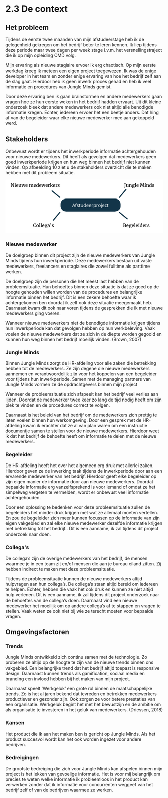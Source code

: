 # 2.3 De context

## Het probleem

Tijdens de eerste twee maanden van mijn afstudeerstage heb ik de gelegenheid gekregen om het bedrijf beter te leren kennen. Ik liep tijdens deze periode maar twee dagen per week stage i.v.m. het versnellingstraject die ik op mijn opleiding CMD volg. 

Mijn ervaring als nieuwe stagiaire ervoer ik erg chaotisch. Op mijn eerste werkdag kreeg ik meteen een eigen project toegewezen. Ik was de enige developer in het team en zonder enige ervaring van hoe het bedrijf zelf aan de slag gaat. Hierdoor heb ik geen inwerk proces gehad en heb ik veel informatie en procedures van Jungle Minds gemist. 

Door deze ervaring ben ik gaan brainstormen en andere medewerkers gaan vragen hoe ze hun eerste weken in het bedrijf hadden ervaart. Uit dit kleine onderzoek bleek dat andere medewerkers ook niet altijd alle benodigde informatie kregen. Echter, iedereen ervoer het een beetje anders. Dat hing af van de begeleider waar elke nieuwe medewerker mee aan gekoppeld werd. 

## Stakeholders

Onbewust wordt er tijdens het inwerkperiode informatie achtergehouden voor nieuwe medewerkers. Dit heeft als gevolgen dat medewerkers geen goed inwerkperiode krijgen en hun weg binnen het bedrijf niet kunnen vinden. Op afbeelding 10 ziet u de stakeholders overzicht die te maken hebben met dit probleem situatie.

![Afbeelding 13: Stakeholders overzicht.](../.gitbook/assets/screen-shot-2018-05-31-at-10.20.47.png)

### **Nieuwe medewerker** 

De doelgroep binnen dit project zijn de nieuwe medewerkers van Jungle Minds tijdens hun inwerkperiode. Deze medewerkers bestaan uit vaste medewerkers, freelancers en stagiaires die zowel fulltime als parttime werken. 

De doelgroep zijn de personen die het meest last hebben van de probleemsituatie. Hun behoeftes binnen deze situatie is dat ze goed op de hoogte gehouden willen worden van de procedures en belangrijke informatie binnen het bedrijf. Dit is een zekere behoefte waar ik achtergekomen ben doordat ik zelf ook deze situatie meegemaakt heb. Daarnaast kwam dit ook naar voren tijdens de gesprekken die ik met nieuwe medewerkers ging voeren. 

Wanneer nieuwe medewerkers niet de benodigde informatie krijgen tijdens hun inwerkperiode kan dat gevolgen hebben op hun werkbeleving. Vaak voelen de nieuwe medewerkers dat ze zich in de diepte worden gegooid en kunnen hun weg binnen het bedrijf moeilijk vinden. \(Brown, 2007\) 

### Jungle Minds

Binnen Jungle Minds zorgt de HR-afdeling voor alle zaken die betrekking hebben tot de medewerkers. Ze zijn degene die nieuwe medewerkers aannemen en verantwoordelijk zijn voor het koppelen van een begeleider voor tijdens hun inwerkperiode. Samen met de managing partners van Jungle Minds vormen ze de opdrachtgevers binnen mijn project

Wanneer de probleemsituatie zich afspeelt kan het bedrijf veel verlies aan lijden. Doordat de medewerker twee keer zo lang de tijd nodig heeft om zijn plek te vinden en de procedures correct te volgen. 

Daarnaast is het beleid van het bedrijf om de medewerkers zich prettig te laten voelen binnen hun werkomgeving. Door een gesprek met de HR-afdeling kwam ik erachter dat ze al van plan waren om een instructie documentje samen te stellen voor de nieuwe medewerkers. Hierdoor weet ik dat het bedrijf de behoefte heeft om informatie te delen met de nieuwe medewerkers. 

### Begeleider

De HR-afdeling heeft het over het algemeen erg druk met allerlei zaken. Hierdoor geven ze de inwerking taak tijdens de inwerkperiode door aan een ervarende medewerker van het bedrijf. Hierdoor geeft elke begeleider op zijn eigen manier de informatie door aan nieuwe medewerkers. Doordat bepaalde informatie erg vanzelfsprekend is voor iemand of omdat ze het simpelweg vergeten te vermelden, wordt er onbewust veel informatie achtergehouden. 

Door een oplossing te bedenken voor deze probleemsituatie zullen de begeleiders het minder druk krijgen met wat ze allemaal moeten vertellen. En zou de begeleider zich meer kunnen focussen op de informatie van zijn eigen vakgebied en zal elke nieuwe medewerker dezelfde informatie krijgen met betrekking tot het bedrijf.. Dit is een aanname, ik zal tijdens dit project onderzoek naar doen. 

### Collega's

De collega’s zijn de overige medewerkers van het bedrijf, de mensen waarmee je in een team zit en/of mensen die aan je bureau eiland zitten. Zij hebben indirect te maken met deze probleemsituatie. 

Tijdens de probleemsituatie kunnen de nieuwe medewerkers altijd hulpvragen aan hun collega’s. De collega’s staan altijd bereid om iedereen te helpen. Echter, hebben die vaak het ook druk en kunnen ze niet altijd hulp verlenen. Dit is een aanname, ik zal tijdens dit project onderzoek naar de behoeftes van de collega’s doen. Daarnaast vind een nieuwe medewerker het moeilijk om op andere collega’s af te stappen en vragen te stellen. Vaak weten ze ook niet bij wie ze terecht moeten voor bepaalde vragen. 

## Omgevingsfactoren

### **Trends** 

Jungle Minds ontwikkeld zich continu samen met de technologie. Zo proberen ze altijd op de hoogte te zijn van de nieuwe trends binnen ons vakgebied. Een belangrijke trend dat het bedrijf altijd toepast is responsive design. Daarnaast kunnen trends als gamification, sociaal media en branding een invloed hebben bij het maken van mijn project. 

Daarnaast speelt ‘Werkgeluk’ een grote rol binnen de maatschappelijke trends. Zo is het al jaren bekend dat tevreden en betrokken medewerkers productiever en gezonder zijn. Ook zorgen ze voor betere prestaties van een organisatie. Werkgeluk begint het met het bewustzijn en de ambitie om als organisatie te investeren in het geluk van medewerkers. \(Driessen, 2018\) 

### **Kansen** 

Het product die ik aan het maken ben is gericht op Jungle Minds. Als het product succesvol wordt kan het ook worden ingezet voor andere bedrijven. 

### **Bedreigingen** 

De grootste bedreiging die zich voor Jungle Minds kan afspelen binnen mijn project is het lekken van gevoelige informatie. Het is voor mij belangrijk om precies te weten welke informatie ik probleemloos in het product kan verwerken zonder dat ik informatie voor concurrenten weggeef van het bedrijf zelf of van de bedrijven waarmee ze werken. 



